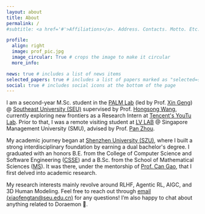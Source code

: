```yaml
---
layout: about
title: About
permalink: /
#subtitle: <a href='#'>Affiliations</a>. Address. Contacts. Motto. Etc.

profile:
  align: right
  image: prof_pic.jpg
  image_circular: True # crops the image to make it circular
  more_info:

news: true # includes a list of news items
selected_papers: true # includes a list of papers marked as "selected={true}"
social: true # includes social icons at the bottom of the page
---
```



I am a second-year M.Sc. student in the [PALM Lab](https://palm.seu.edu.cn/) (led by Prof. [Xin Geng](https://palm.seu.edu.cn/xgeng/index.html)) @ [Southeast University (SEU)](https://www.seu.edu.cn/english/) supervised by Prof. [Hongsong Wang](https://cs.seu.edu.cn/hongsongwang/main.htm), currently exploring new frontiers as a Research Intern at [Tencent's YouTu Lab](https://open.youtu.qq.com/#/open). Prior to that, I was a remote visiting student at [LV LAB](https://www.lv-lab.org/SMU/index.html) @ Singapore Management University (SMU), advised by Prof. [Pan Zhou](https://panzhous.github.io/).

My academic journey began at [Shenzhen University (SZU)](https://en.szu.edu.cn/), where I built a strong interdisciplinary foundation by earning a dual bachelor's degree. I graduated with an honors B.E. from the College of Computer Science and Software Engineering ([CSSE](https://csse.szu.edu.cn/)) and a B.Sc. from the School of Mathematical Sciences ([MS](https://math.szu.edu.cn/)). It was there, under the mentorship of [Prof. Can Gao](https://csse.szu.edu.cn/pages/user/index?id=953), that I first delved into academic research.

My research interests mainly revolve around RLHF, Agentic RL, AIGC, and 3D Human Modeling. Feel free to reach out through [email (xiaofengtan@seu.edu.cn)](xiaofengtan@seu.edu.cn) for any questions!  I’m also happy to chat about anything related to Doraemon 🤣.

